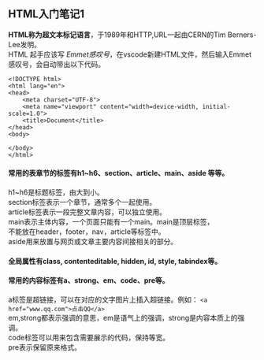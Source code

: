 ## HTML入门笔记1
<strong>HTML称为超文本标记语言</strong>，于1989年和HTTP,URL一起由CERN的Tim Berners-Lee发明。<br>
HTML 起手应该写<em> Emmet感叹号</em>，在vscode新建HTML文件，然后输入Emmet感叹号，会自动带出以下代码。
```
<!DOCTYPE html>
<html lang="en">
<head>
    <meta charset="UTF-8">
    <meta name="viewport" content="width=device-width, initial-scale=1.0">
    <title>Document</title>
</head>
<body>
    
</body>
</html>
```
#### 常用的表章节的标签有h1~h6、section、article、main、aside 等等。

h1~h6是标题标签，由大到小。<br>
section标签表示一个章节，通常多个一起使用。<br>
article标签表示一段完整文章内容，可以独立使用。<br>
main表示主体内容，一个页面只能有一个main。main是顶层标签，<br>
不能放在header，footer，nav，article等标签中。<br>
aside用来放置与网页或文章主要内容间接相关的部分。

#### 全局属性有class, contenteditable, hidden, id, style, tabindex等。

#### 常用的内容标签有a、strong、em、code、pre等。

a标签是超链接，可以在对应的文字图片上插入超链接。例如：
`<a href="www.qq.com">点击QQ</a>`<br>
em,strong都表示强调的意思，em是语气上的强调，strong是内容本质上的强调。<br>
code标签可以用来包含需要展示的代码，保持等宽。<br>
pre表示保留原来格式。


